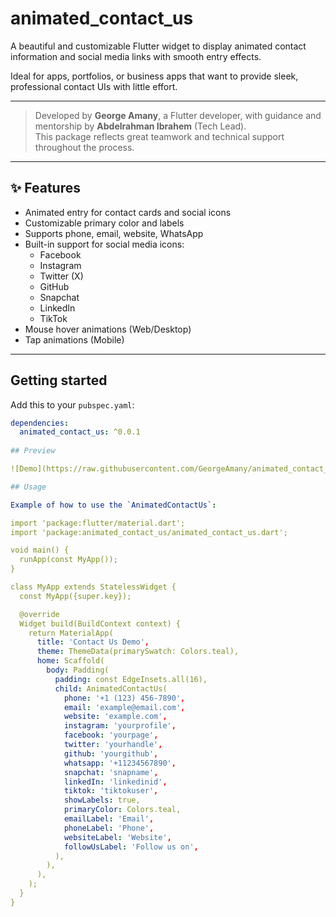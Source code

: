 # animated_contact_us

A beautiful and customizable Flutter widget to display animated contact information and social media links with smooth entry effects.

Ideal for apps, portfolios, or business apps that want to provide sleek, professional contact UIs with little effort.

---

> Developed by **George Amany**, a Flutter developer, with guidance and mentorship by **Abdelrahman Ibrahem** (Tech Lead).  
> This package reflects great teamwork and technical support throughout the process.

---

## ✨ Features

- Animated entry for contact cards and social icons
- Customizable primary color and labels
- Supports phone, email, website, WhatsApp
- Built-in support for social media icons:
    - Facebook
    - Instagram
    - Twitter (X)
    - GitHub
    - Snapchat
    - LinkedIn
    - TikTok
- Mouse hover animations (Web/Desktop)
- Tap animations (Mobile)

---

## Getting started

Add this to your `pubspec.yaml`:

```yaml
dependencies:
  animated_contact_us: ^0.0.1
  
## Preview

![Demo](https://raw.githubusercontent.com/GeorgeAmany/animated_contact_us/refs/heads/main/example/assets/demo.gif)

## Usage

Example of how to use the `AnimatedContactUs`:

import 'package:flutter/material.dart';
import 'package:animated_contact_us/animated_contact_us.dart';

void main() {
  runApp(const MyApp());
}

class MyApp extends StatelessWidget {
  const MyApp({super.key});

  @override
  Widget build(BuildContext context) {
    return MaterialApp(
      title: 'Contact Us Demo',
      theme: ThemeData(primarySwatch: Colors.teal),
      home: Scaffold(
        body: Padding(
          padding: const EdgeInsets.all(16),
          child: AnimatedContactUs(
            phone: '+1 (123) 456-7890',
            email: 'example@email.com',
            website: 'example.com',
            instagram: 'yourprofile',
            facebook: 'yourpage',
            twitter: 'yourhandle',
            github: 'yourgithub',
            whatsapp: '+11234567890',
            snapchat: 'snapname',
            linkedIn: 'linkedinid',
            tiktok: 'tiktokuser',
            showLabels: true,
            primaryColor: Colors.teal,
            emailLabel: 'Email',
            phoneLabel: 'Phone',
            websiteLabel: 'Website',
            followUsLabel: 'Follow us on',
          ),
        ),
      ),
    );
  }
}